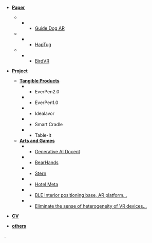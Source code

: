 
- [**Paper**](#paper)
    - - - [Guide Dog AR](#guide-dog-ar-a-tactile-and-auditory-assisting-device-design-with-the-motif-of-a-guide-dog-for-the-visually-impaired)
    - - - [HapTug](#force-feedback-haptic-device-for-representation-of-tugs-in-virtual-reality)
    - - - [BirdVR](#birdvr-design-that-enhances-the-connection-between-the-form-of-the-vr-controller-and-the-interaction-within-the-content)
    
- [**Project**](#project)
  - [**Tangible Products**](#tangible-products)
    - - EverPen2.0
    - - EverPen1.0
    - - Idealavor
    - - Smart Cradle
    - - Table-It
  - [**Arts and Games**](#arts-and-games)
    - - [Generative AI Docent](#MMCA) 
    - - [BearHands](#BearHands)
    - - [Stern](#Stern)
    - - [Hotel Meta](#Hotel-Meta)
    - - [BLE Interior positioning base, AR platform...](#BLE-Interior-positioning-base,-AR-platform-that-becomes-a-work-of-Art)
    - - [Eliminate the sense of heterogeneity of VR devices...](README?id=cv)

- [**CV**](#cv)
- [**others**](#others)





.

